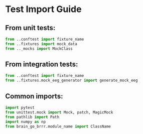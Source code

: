 # Test Import Guide

## From unit tests:
```python
from ..conftest import fixture_name
from ..fixtures import mock_data
from .._mocks import MockClass
```

## From integration tests:
```python
from ..conftest import fixture_name
from ..fixtures.mock_eeg_generator import generate_mock_eeg
```

## Common imports:
```python
import pytest
from unittest.mock import Mock, patch, MagicMock
from pathlib import Path
import numpy as np
from brain_go_brrr.module_name import ClassName
```
